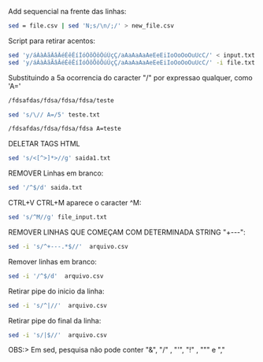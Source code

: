 Add sequencial na frente das linhas:

```sh
sed = file.csv | sed 'N;s/\n/;/' > new_file.csv
```


Script para retirar acentos:

```sh
sed 'y/áÁàÀãÃâÂéÉêÊíÍóÓõÕôÔúÚçÇ/aAaAaAaAeEeEiIoOoOoOuUcC/' < input.txt > output.txt
sed 'y/áÁàÀãÃâÂéÉêÊíÍóÓõÕôÔúÚçÇ/aAaAaAaAeEeEiIoOoOoOuUcC/' -i file.txt
```


Substituindo a 5a ocorrencia do caracter "/" por expressao qualquer, como 'A='

```sh
/fdsafdas/fdsa/fdsa/fdsa/teste

sed 's/\// A=/5' teste.txt

/fdsafdas/fdsa/fdsa/fdsa A=teste
```


DELETAR TAGS HTML
```sh
sed 's/<[^>]*>//g' saida1.txt
```

REMOVER Linhas em branco:
```sh
sed '/^$/d' saida.txt
```

CTRL+V CTRL+M aparece o caracter ^M:
```sh
sed 's/^M//g' file_input.txt                                                                                            
```


REMOVER LINHAS QUE COMEÇAM COM DETERMINADA STRING "+---":
```sh
sed -i 's/^+---.*$//'  arquivo.csv
```

Remover linhas em branco:
```sh
sed -i '/^$/d'  arquivo.csv
```

Retirar pipe do inicio da linha:
```sh
sed -i 's/^|//'  arquivo.csv
```

Retirar pipe  do final da linha:
```sh
sed -i 's/|$//'  arquivo.csv   
```

OBS:> Em sed, pesquisa não pode conter "&", "/" , "'", "!" , """ e ","
